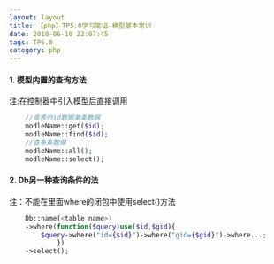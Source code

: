 ```yaml
---
layout: layout
title: 【php】TP5.0学习笔记-模型基本常识
date: 2018-06-10 22:07:45
tags: TP5.0
category: php
---
```


#### 1. 模型内置的查询方法
注:在控制器中引入模型后直接调用
``` php
    //查表的id数据单条数据
    modleName::get($id); 
    modleName::find($id);
    //查多条数据
    modleName::all();
    modleName::select();
```
<!--more-->
#### 2. Db另一种查询条件的法
注：不能在里面where的闭包中使用select()方法
``` php
    Db::name(<table name>)
    ->where(function($query)use($id,$gid){
        $query->where("id={$id}")->where("gid={$gid}")->where...;
            })
    ->select();
```

